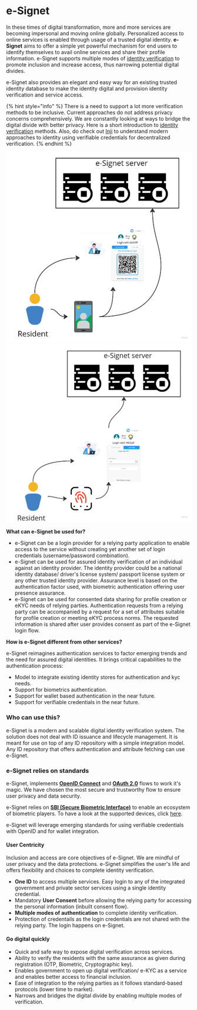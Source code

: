 # e-Signet

In these times of digital transformation, more and more services are becoming impersonal and moving online globally. Personalized access to online services is enabled through usage of a trusted digital identity. **e-Signet** aims to offer a simple yet powerful mechanism for end users to identify themselves to avail online services and share their profile information. e-Signet supports multiple modes of [identity verification]() to promote inclusion and increase access, thus narrowing potential digital divides.

e-Signet also provides an elegant and easy way for an existing trusted identity database to make the identity digital and provision identity verification and service access. 

{% hint style="info" %}
There is a need to support a lot more verification methods to be inclusive. Current approaches do not address privacy concerns comprehensively. We are constantly looking at ways to bridge the digital divide with better privacy. Here is a short introduction to [identity verification](identity-verification.md) methods. Also, do check out [Inji](https://app.gitbook.com/s/4EyCrLbFom7vj7UcMIUZ/modules/mobile-application) to understand modern approaches to identity using verifiable credentials for decentralized verification.
{% endhint %}


![](.gitbook/assets/e-signet-qr.jpg) ![](.gitbook/assets/e-signet-bio.jpg)

**What can e-Signet be used for?**

* e-Signet can be a login provider for a relying party application to enable access to the service without creating yet another set of login credentials (username/password combination).
* e-Signet can be used for assured identity verification of an individual against an identity provider. The identity provider could be a national identity database/  driver's license system/ passport license system or any other trusted identity provider. Assurance level is based on the authentication factor used, with biometric authentication offering user presence assurance.
* e-Signet can be used for consented data sharing for profile creation or eKYC needs of relying parties. Authentication requests from a relying party can be accompanied by a request for a set of attributes suitable for profile creation or meeting eKYC process norms. The requested information is shared after user provides consent as part of the e-Signet login flow.

**How is e-Signet different from other services?**

e-Signet reimagines authentication services to factor emerging trends and the need for assured digital identities. It brings critical capabilities to the authentication process:
* Model to integrate existing identity stores for authentication and kyc needs.
* Support for biometrics authentication.
* Support for wallet based authentication in the near future.
* Support for verifiable credentials in the near future.


### Who can use this?

e-Signet is a modern and scalable digital identity verification system. The solution does not deal with ID issuance and lifecycle management. It is meant for use on top of any ID repository with a simple integration model. Any ID repository that offers authentication and attribute fetching can use e-Signet.

### e-Signet relies on standards

e-Signet, implements [**OpenID Connect**](https://openid.net/connect/) and [**OAuth 2.0**](https://oauth.net/2/) flows to work it's magic. We have chosen the most secure and trustworthy flow to ensure user privacy and data security.

e-Signet relies on [**SBI (Secure Biometric Interface)**](https://standards.ieee.org/ieee/3167/10925/) to enable an ecosystem of biometric players. To have a look at the supported devices, click [here](https://docs.mosip.io/1.2.0/biometrics/biometric-devices).

e-Signet will leverage emerging standards for using verifiable credentials with OpenID and for wallet integration.

#### User Centricity

Inclusion and access are core objectives of e-Signet. We are mindful of user privacy and the data protections. e-Signet simplifies the user's life and offers flexibility and choices to complete identity verification.

* **One ID** to access multiple services. Easy login to any of the integrated government and private sector services using a single identity credential.
* Mandatory **User Consent** before allowing the relying party for accessing the personal information (inbuilt consent flow).
* **Multiple modes of authentication** to complete identity verification.
* Protection of credentails as the login credentials are not shared with the relying party. The login happens on e-Signet.

#### Go digital quickly

* Quick and safe way to expose digital verification across services.
* Ability to verify the residents with the same assurance as given during registration (OTP, Biometric, Cryptographic key).
* Enables government to open up digital verification/ e-KYC as a service and enables better access to financial inclusion.
* Ease of integration to the relying parties as it follows standard-based protocols (lower time to market).
* Narrows and bridges the digital divide by enabling multiple modes of verification.

